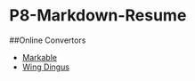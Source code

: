 P8-Markdown-Resume
==================


##Online Convertors

* [Markable](http://markable.in/)
* [Wing Dingus](http://daringfireball.net/projects/markdown/dingus)
